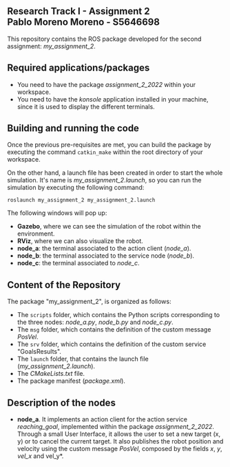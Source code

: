 Research Track I - Assignment 2  
Pablo Moreno Moreno - S5646698 
----------------------

This repository contains the ROS package developed for the second assignment: *my_assignment_2*.


## Required applications/packages
- You need to have the package *assignment_2_2022* within your workspace.
- You need to have the *konsole* application installed in your machine, since it is used to display the different terminals.


## Building and running the code
Once the previous pre-requisites are met, you can build the package by executing the command `catkin_make` within the root directory of your workspace.

On the other hand, a launch file has been created in order to start the whole simulation. It's name is *my_assignment_2.launch*, so you can run the simulation by executing the following command:
```console
roslaunch my_assignment_2 my_assignment_2.launch
```

The following windows will pop up:
- **Gazebo**, where we can see the simulation of the robot within the environment.
- **RViz**, where we can also visualize the robot.
- **node_a**: the terminal associated to the action client (*node_a*).
- **node_b**: the terminal associated to the service node (*node_b*).
- **node_c**: the terminal associated to *node_c*.


## Content of the Repository
The package "my_assignment_2", is organized as follows:
- The `scripts` folder, which contains the Python scripts corresponding to the three nodes: *node_a.py*, *node_b.py* and *node_c.py*.
- The `msg` folder, which contains the definition of the custom message *PosVel*.
- The `srv` folder, which contains the definition of the custom service "GoalsResults".
- The `launch` folder, that contains the launch file (*my_assignment_2.launch*).
- The *CMakeLists.txt* file.
- The package manifest (*package.xml*).


## Description of the nodes
- **node_a**. It implements an action client for the action service *reaching_goal*, implemented within the package *assignment_2_2022*. Through a small User Interface, it allows the user to set a new target (x, y) or to cancel the current target. It also publishes the robot position and velocity using the custom message *PosVel*, composed by the fields *x*, *y*, *vel_x* and vel_y*.
